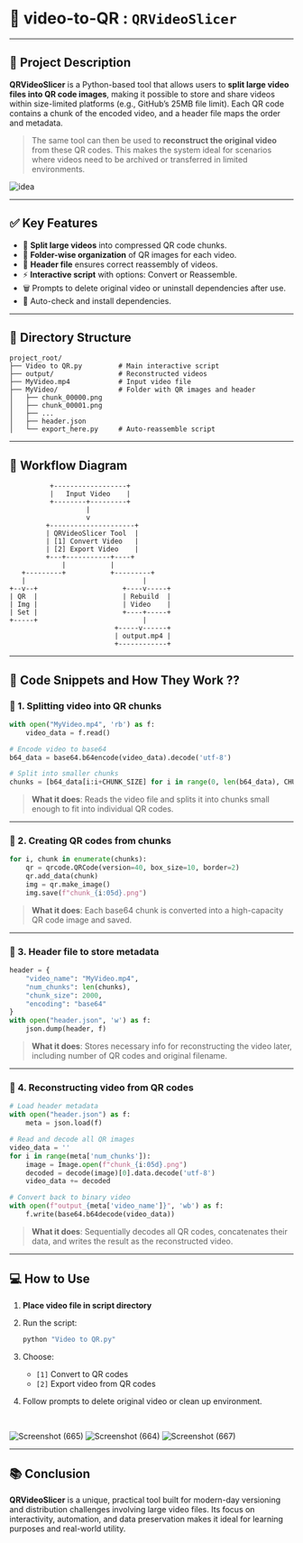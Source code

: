 # 🧠 video-to-QR : **`QRVideoSlicer`**

---

## 📄 **Project Description**

**QRVideoSlicer** is a Python-based tool that allows users to **split large video files into QR code images**, making it possible to store and share videos within size-limited platforms (e.g., GitHub’s 25MB file limit). Each QR code contains a chunk of the encoded video, and a header file maps the order and metadata.

> The same tool can then be used to **reconstruct the original video** from these QR codes. This makes the system ideal for scenarios where videos need to be archived or transferred in limited environments.

![idea](https://github.com/user-attachments/assets/28f2a94a-73c5-4190-8f79-c21592bbe1ba)

---

## ✅ **Key Features**

* 🧩 **Split large videos** into compressed QR code chunks.
* 📁 **Folder-wise organization** of QR images for each video.
* 📜 **Header file** ensures correct reassembly of videos.
* ⚡ **Interactive script** with options: Convert or Reassemble.
* 🗑️ Prompts to delete original video or uninstall dependencies after use.
* 🧪 Auto-check and install dependencies.

---

## 📂 **Directory Structure**

```
project_root/
├── Video to QR.py         # Main interactive script
├── output/                # Reconstructed videos
├── MyVideo.mp4            # Input video file
├── MyVideo/               # Folder with QR images and header
│   ├── chunk_00000.png
│   ├── chunk_00001.png
│   ├── ...
│   ├── header.json
│   └── export_here.py     # Auto-reassemble script
```

---

## 🔄 **Workflow Diagram**

```text
          +------------------+
          |   Input Video    |
          +--------+---------+
                   |
                   v
         +---------------------+
         | QRVideoSlicer Tool  |
         | [1] Convert Video   |
         | [2] Export Video    |
         +---+-----------+----+
             |           |
   +---------+           +---------+
   |                             |
+--v--+                     +----v-----+
| QR  |                     | Rebuild  |
| Img |                     | Video    |
| Set |                     +----+-----+
+-----+                          |
                          +-----v------+
                          | output.mp4 |
                          +------------+
```

---

## 🧪 **Code Snippets and How They Work ??**

### 🔹 1. Splitting video into QR chunks

```python
with open("MyVideo.mp4", 'rb') as f:
    video_data = f.read()

# Encode video to base64
b64_data = base64.b64encode(video_data).decode('utf-8')

# Split into smaller chunks
chunks = [b64_data[i:i+CHUNK_SIZE] for i in range(0, len(b64_data), CHUNK_SIZE)]
```

> **What it does**: Reads the video file and splits it into chunks small enough to fit into individual QR codes.

---

### 🔹 2. Creating QR codes from chunks

```python
for i, chunk in enumerate(chunks):
    qr = qrcode.QRCode(version=40, box_size=10, border=2)
    qr.add_data(chunk)
    img = qr.make_image()
    img.save(f"chunk_{i:05d}.png")
```

> **What it does**: Each base64 chunk is converted into a high-capacity QR code image and saved.

---

### 🔹 3. Header file to store metadata

```python
header = {
    "video_name": "MyVideo.mp4",
    "num_chunks": len(chunks),
    "chunk_size": 2000,
    "encoding": "base64"
}
with open("header.json", 'w') as f:
    json.dump(header, f)
```

> **What it does**: Stores necessary info for reconstructing the video later, including number of QR codes and original filename.

---

### 🔹 4. Reconstructing video from QR codes

```python
# Load header metadata
with open("header.json") as f:
    meta = json.load(f)

# Read and decode all QR images
video_data = ''
for i in range(meta['num_chunks']):
    image = Image.open(f"chunk_{i:05d}.png")
    decoded = decode(image)[0].data.decode('utf-8')
    video_data += decoded

# Convert back to binary video
with open(f"output_{meta['video_name']}", 'wb') as f:
    f.write(base64.b64decode(video_data))
```

> **What it does**: Sequentially decodes all QR codes, concatenates their data, and writes the result as the reconstructed video.

---

## 💻 **How to Use**

1. **Place video file in script directory**

2. Run the script:

   ```bash
   python "Video to QR.py"
   ```

3. Choose:

   * `[1]` Convert to QR codes
   * `[2]` Export video from QR codes

4. Follow prompts to delete original video or clean up environment.

</br>

![Screenshot (665)](https://github.com/user-attachments/assets/69783636-fd28-4831-8e31-b98a8bb5e126)
![Screenshot (664)](https://github.com/user-attachments/assets/5600f15a-db53-400e-be57-f37403c30533)
![Screenshot (667)](https://github.com/user-attachments/assets/ad353b4b-65bb-4ccc-b614-48da0fc6972c)

---

## 📚 **Conclusion**

**QRVideoSlicer** is a unique, practical tool built for modern-day versioning and distribution challenges involving large video files. Its focus on interactivity, automation, and data preservation makes it ideal for learning purposes and real-world utility.
